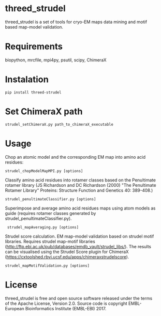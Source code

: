 # threed_strudel
threed_strudel is a set of tools for cryo-EM maps data mining and motif based map-model validation. 
# Requirements
biopython, mrcfile, mpi4py, psutil, scipy, ChimeraX
# Instalation
    pip install threed-strudel

# Set ChimeraX path
    strudel_setChimeraX.py path_to_chimeraX_executable 
    
# Usage
Chop an atomic model and the corresponding EM map into amino acid residues:

    strudel_chopModelMapMPI.py [options]

Classify amino acid residues into rotamer classes based on the Penultimate rotamer library 
(JS Richardson and DC Richardson (2000) "The Penultimate Rotamer Library"
Proteins: Structure Function and Genetics 40: 389-408.) 

    strudel_penultimateClassifier.py [options]
   
Superimpose and average amino acid residues maps using atom models as guide (requires rotamer classes generated by strudel_penultimateClassifier.py).

     strudel_mapAveraging.py [options]
     
Strudel score calculation. EM map-model validation based on strudel motif libraries.
Requires strudel map-motif libraries (http://ftp.ebi.ac.uk/pub/databases/emdb_vault/strudel_libs/).
The results can be visualised using the Strudel Score plugin for ChimeraX (https://cxtoolshed.rbvi.ucsf.edu/apps/chimeraxstrudelscore).


    strudel_mapMotifValidation.py [options]
    
# License

threed_strudel is free and open source software released under the terms of the Apache License, Version 2.0. 
Source code is copyright EMBL-European Bioinformatics Institute (EMBL-EBI) 2017.
    
